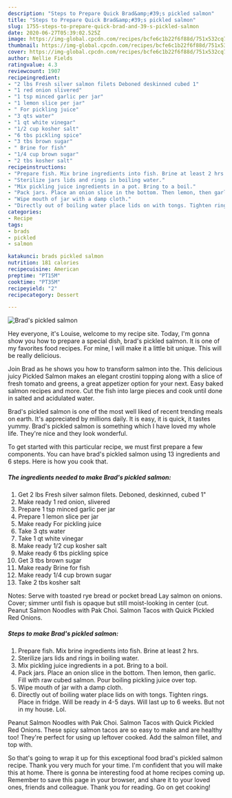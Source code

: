 ```yaml
---
description: "Steps to Prepare Quick Brad&amp;#39;s pickled salmon"
title: "Steps to Prepare Quick Brad&amp;#39;s pickled salmon"
slug: 1755-steps-to-prepare-quick-brad-and-39-s-pickled-salmon
date: 2020-06-27T05:39:02.525Z
image: https://img-global.cpcdn.com/recipes/bcfe6c1b22f6f88d/751x532cq70/brads-pickled-salmon-recipe-main-photo.jpg
thumbnail: https://img-global.cpcdn.com/recipes/bcfe6c1b22f6f88d/751x532cq70/brads-pickled-salmon-recipe-main-photo.jpg
cover: https://img-global.cpcdn.com/recipes/bcfe6c1b22f6f88d/751x532cq70/brads-pickled-salmon-recipe-main-photo.jpg
author: Nellie Fields
ratingvalue: 4.3
reviewcount: 1907
recipeingredient:
- "2 lbs Fresh silver salmon filets Deboned deskinned cubed 1"
- "1 red onion slivered"
- "1 tsp minced garlic per jar"
- "1 lemon slice per jar"
- " For pickling juice"
- "3 qts water"
- "1 qt white vinegar"
- "1/2 cup kosher salt"
- "6 tbs pickling spice"
- "3 tbs brown sugar"
- " Brine for fish"
- "1/4 cup brown sugar"
- "2 tbs kosher salt"
recipeinstructions:
- "Prepare fish. Mix brine ingredients into fish. Brine at least 2 hrs."
- "Sterilize jars lids and rings in boiling water."
- "Mix pickling juice ingredients in a pot. Bring to a boil."
- "Pack jars. Place an onion slice in the bottom. Then lemon, then garlic. Fill with raw cubed salmon. Pour boiling pickling juice over top."
- "Wipe mouth of jar with a damp cloth."
- "Directly out of boiling water place lids on with tongs. Tighten rings. Place in fridge. Will be ready in 4-5 days. Will last up to 6 weeks. But not in my house. Lol."
categories:
- Recipe
tags:
- brads
- pickled
- salmon

katakunci: brads pickled salmon 
nutrition: 181 calories
recipecuisine: American
preptime: "PT15M"
cooktime: "PT35M"
recipeyield: "2"
recipecategory: Dessert

---
```



![Brad&#39;s pickled salmon](https://img-global.cpcdn.com/recipes/bcfe6c1b22f6f88d/751x532cq70/brads-pickled-salmon-recipe-main-photo.jpg)

Hey everyone, it's Louise, welcome to my recipe site. Today, I'm gonna show you how to prepare a special dish, brad&#39;s pickled salmon. It is one of my favorites food recipes. For mine, I will make it a little bit unique. This will be really delicious.

Join Brad as he shows you how to transform salmon into the. This delicious juicy Pickled Salmon makes an elegant crostini topping along with a slice of fresh tomato and greens, a great appetizer option for your next. Easy baked salmon recipes and more. Cut the fish into large pieces and cook until done in salted and acidulated water.

Brad&#39;s pickled salmon is one of the most well liked of recent trending meals on earth. It's appreciated by millions daily. It is easy, it is quick, it tastes yummy. Brad&#39;s pickled salmon is something which I have loved my whole life. They're nice and they look wonderful.


To get started with this particular recipe, we must first prepare a few components. You can have brad&#39;s pickled salmon using 13 ingredients and 6 steps. Here is how you cook that.

<!--inarticleads1-->

##### The ingredients needed to make Brad&#39;s pickled salmon:

1. Get 2 lbs Fresh silver salmon filets. Deboned, deskinned, cubed 1&#34;
1. Make ready 1 red onion, slivered
1. Prepare 1 tsp minced garlic per jar
1. Prepare 1 lemon slice per jar
1. Make ready  For pickling juice
1. Take 3 qts water
1. Take 1 qt white vinegar
1. Make ready 1/2 cup kosher salt
1. Make ready 6 tbs pickling spice
1. Get 3 tbs brown sugar
1. Make ready  Brine for fish
1. Make ready 1/4 cup brown sugar
1. Take 2 tbs kosher salt


Notes: Serve with toasted rye bread or pocket bread Lay salmon on onions. Cover; simmer until fish is opaque but still moist-looking in center (cut. Peanut Salmon Noodles with Pak Choi. Salmon Tacos with Quick Pickled Red Onions. 

<!--inarticleads2-->

##### Steps to make Brad&#39;s pickled salmon:

1. Prepare fish. Mix brine ingredients into fish. Brine at least 2 hrs.
1. Sterilize jars lids and rings in boiling water.
1. Mix pickling juice ingredients in a pot. Bring to a boil.
1. Pack jars. Place an onion slice in the bottom. Then lemon, then garlic. Fill with raw cubed salmon. Pour boiling pickling juice over top.
1. Wipe mouth of jar with a damp cloth.
1. Directly out of boiling water place lids on with tongs. Tighten rings. Place in fridge. Will be ready in 4-5 days. Will last up to 6 weeks. But not in my house. Lol.


Peanut Salmon Noodles with Pak Choi. Salmon Tacos with Quick Pickled Red Onions. These spicy salmon tacos are so easy to make and are healthy too! They&#39;re perfect for using up leftover cooked. Add the salmon fillet, and top with. 

So that's going to wrap it up for this exceptional food brad&#39;s pickled salmon recipe. Thank you very much for your time. I'm confident that you will make this at home. There is gonna be interesting food at home recipes coming up. Remember to save this page in your browser, and share it to your loved ones, friends and colleague. Thank you for reading. Go on get cooking!
